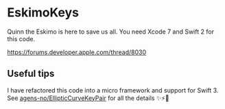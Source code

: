 # EskimoKeys

Quinn the Eskimo is here to save us all. You need Xcode 7 and Swift 2 for this code.

https://forums.developer.apple.com/thread/8030

## Useful tips

I have refactored this code into a micro framework and support for Swift 3. See [agens-no/EllipticCurveKeyPair](https://github.com/agens-no/EllipticCurveKeyPair) for all the details ✨⚡️🍃
